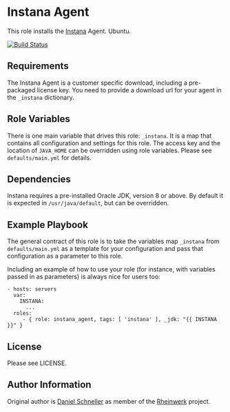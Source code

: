Instana Agent
=========

This role installs the [Instana](https://www.instana.com) Agent.
Ubuntu.

[![Build Status](https://travis-ci.org/Rheinwerk/ansible-role-instana_agent.svg?branch=master)](https://travis-ci.org/Rheinwerk/ansible-role-instana_agent)

Requirements
------------

The Instana Agent is a customer specific download, including a
pre-packaged license key. You need to provide a download url for your
agent in the `_instana` dictionary.

Role Variables
--------------

There is one main variable that drives this role: `_instana`. It is a map that contains all configuration and settings for this role.
The access key and the location of `JAVA_HOME` can be overridden using role variables.
Please see `defaults/main.yml` for details.

Dependencies
------------

Instana requires a pre-installed Oracle JDK, version 8 or above.
By default it is expected in `/usr/java/default`, but can be overridden.


Example Playbook
----------------

The general contract of this role is to take the variables map `_instana` from `defaults/main.yml` as a template for your configuration and pass that configuration as a parameter to this role.

Including an example of how to use your role (for instance, with variables passed in as parameters) is always nice for users too:

    - hosts: servers
      var:
        INSTANA:
          ...
      roles:
         - { role: instana_agent, tags: [ 'instana' ], _jdk: "{{ INSTANA }}" }

License
-------

Please see LICENSE.

Author Information
------------------

Original author is [Daniel Schneller](https://github.com/dschneller) as member of the [Rheinwerk](https://github.com/Rheinwerk) project.


